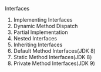 Interfaces
  1. Implementing Interfaces
  2. Dynamic Method Dispatch
  3. Partial Implementation
  4. Nested Interfaces
  5. Inheriting Interfaces
  6. Default Method Interfaces(JDK 8)
  7. Static Method Interfaces(JDK 8)
  8. Private Method Interfaces(JDK 9)
